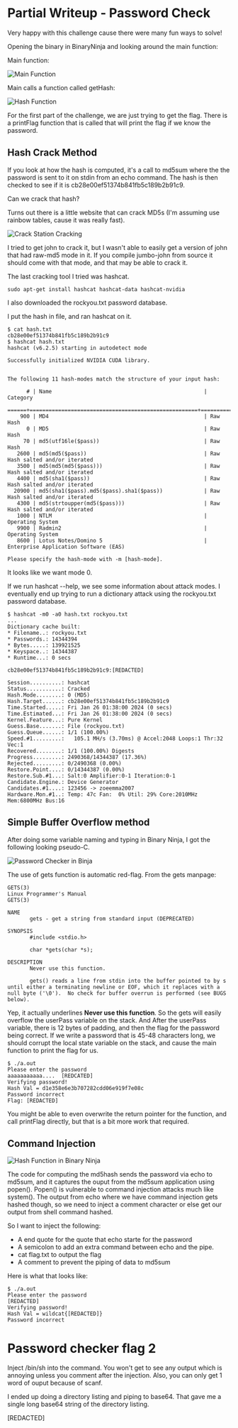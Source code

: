 # Partial Writeup - Password Check

Very happy with this challenge cause there were many fun ways to solve!

Opening the binary in BinaryNinja and looking around the main function:

Main function:

![Main Function](main_function.png)

Main calls a function called getHash:

![Hash Function](get_hash_function.png)

For the first part of the challenge, we are just trying to get the flag.  There
is a printFlag function that is called that will print the flag if we know the
password.

## Hash Crack Method

If you look at how the hash is computed, it's a call to md5sum where the
the password is sent to it on stdin from an echo command.  The hash is then
checked to see if it is cb28e00ef51374b841fb5c189b2b91c9.

Can we crack that hash?

Turns out there is a little website that can crack MD5s (I'm assuming use
rainbow tables, cause it was really fast).

![Crack Station Cracking](password_crack_station.png)

I tried to get john to crack it, but I wasn't able to easily get a version of
john that had raw-md5 mode in it.  If you compile jumbo-john from source it
should come with that mode, and that may be able to crack it.

The last cracking tool I tried was hashcat.

```
sudo apt-get install hashcat hashcat-data hashcat-nvidia
```

I also downloaded the rockyou.txt password database.

I put the hash in file, and ran hashcat on it.

```
$ cat hash.txt                                            
cb28e00ef51374b841fb5c189b2b91c9                                                                                                             
$ hashcat hash.txt                                        
hashcat (v6.2.5) starting in autodetect mode
                                                                      
Successfully initialized NVIDIA CUDA library.


The following 11 hash-modes match the structure of your input hash:

      # | Name                                                | Category
  ======+=====================================================+======================================
    900 | MD4                                                 | Raw Hash
      0 | MD5                                                 | Raw Hash
     70 | md5(utf16le($pass))                                 | Raw Hash
   2600 | md5(md5($pass))                                     | Raw Hash salted and/or iterated
   3500 | md5(md5(md5($pass)))                                | Raw Hash salted and/or iterated
   4400 | md5(sha1($pass))                                    | Raw Hash salted and/or iterated
  20900 | md5(sha1($pass).md5($pass).sha1($pass))             | Raw Hash salted and/or iterated
   4300 | md5(strtoupper(md5($pass)))                         | Raw Hash salted and/or iterated
   1000 | NTLM                                                | Operating System
   9900 | Radmin2                                             | Operating System
   8600 | Lotus Notes/Domino 5                                | Enterprise Application Software (EAS)

Please specify the hash-mode with -m [hash-mode].
```

It looks like we want mode 0.

If we run hashcat --help, we see some information about attack modes.  I
eventually end up trying to run a dictionary attack using the rockyou.txt
password database.

```
$ hashcat -m0 -a0 hash.txt rockyou.txt 
...
Dictionary cache built:
* Filename..: rockyou.txt
* Passwords.: 14344394
* Bytes.....: 139921525
* Keyspace..: 14344387
* Runtime...: 0 secs

cb28e00ef51374b841fb5c189b2b91c9:[REDACTED]
                                                          
Session..........: hashcat
Status...........: Cracked
Hash.Mode........: 0 (MD5)
Hash.Target......: cb28e00ef51374b841fb5c189b2b91c9
Time.Started.....: Fri Jan 26 01:38:00 2024 (0 secs)
Time.Estimated...: Fri Jan 26 01:38:00 2024 (0 secs)
Kernel.Feature...: Pure Kernel
Guess.Base.......: File (rockyou.txt)
Guess.Queue......: 1/1 (100.00%)
Speed.#1.........:   105.1 MH/s (3.70ms) @ Accel:2048 Loops:1 Thr:32 Vec:1
Recovered........: 1/1 (100.00%) Digests
Progress.........: 2490368/14344387 (17.36%)
Rejected.........: 0/2490368 (0.00%)
Restore.Point....: 0/14344387 (0.00%)
Restore.Sub.#1...: Salt:0 Amplifier:0-1 Iteration:0-1
Candidate.Engine.: Device Generator
Candidates.#1....: 123456 -> zoeemma2007
Hardware.Mon.#1..: Temp: 47c Fan:  0% Util: 29% Core:2010MHz Mem:6800MHz Bus:16
```

## Simple Buffer Overflow method

After doing some variable naming and typing in Binary Ninja, I got the
following looking pseudo-C.

![Password Checker in Binja](password-binja.png)

The use of gets function is automatic red-flag.  From the gets manpage:

```
GETS(3)                                                                                                                      Linux Programmer's Manual                                                                                                                     GETS(3)

NAME
       gets - get a string from standard input (DEPRECATED)

SYNOPSIS
       #include <stdio.h>

       char *gets(char *s);

DESCRIPTION
       Never use this function.

       gets() reads a line from stdin into the buffer pointed to by s until either a terminating newline or EOF, which it replaces with a null byte ('\0').  No check for buffer overrun is performed (see BUGS below).

```

Yep, it actually underlines __Never use this function__.  So the gets will
easily overflow the userPass variable on the stack.  And After the userPass
variable, there is 12 bytes of padding, and then the flag for the password
being correct.  If we write a password that is 45-48 characters long, we
should corrupt the local state variable on the stack, and cause the main
function to print the flag for us.

```
$ ./a.out 
Please enter the password
aaaaaaaaaaa....  [REDCATED]
Verifying password!
Hash Val = d1e358e6e3b707282cdd06e919f7e08c
Password incorrect
Flag: [REDACTED]
```

You might be able to even overwrite the return pointer for the function, and
call printFlag directly, but that is a bit more work that required.

## Command Injection

![Hash Function in Binary Ninja](get_hash_function.png)

The code for computing the md5hash sends the password via echo to md5sum, and
it captures the ouput from the md5sum application using popen().  Popen() is
vulnerable to command injection attacks much like system().  The output from
echo where we have command injection gets hashed though, so we need to inject
a comment character or else get our output from shell command hashed.

So I want to inject the following:

* A end quote for the quote that echo starte for the password
* A semicolon to add an extra command between echo and the pipe.
* cat flag.txt to output the flag
* A comment to prevent the piping of data to md5sum

Here is what that looks like:

```
$ ./a.out 
Please enter the password
[REDACTED]
Verifying password!
Hash Val = wildcat{[REDACTED]}
Password incorrect
```

# Password checker flag 2

Inject /bin/sh into the command.  You won't get to see any output which is
annoying unless you comment after the injection.  Also, you can only get 1
word of ouput because of scanf.

I ended up doing a directory listing and piping to base64.  That gave me
a single long base64 string of the directory listing.

[REDACTED]

